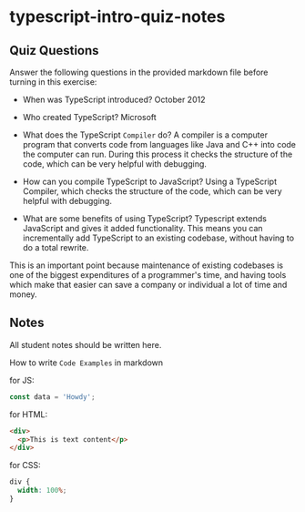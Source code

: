 # typescript-intro-quiz-notes

## Quiz Questions

Answer the following questions in the provided markdown file before turning in this exercise:

- When was TypeScript introduced?
  October 2012

- Who created TypeScript?
  Microsoft

- What does the TypeScript `Compiler` do?
  A compiler is a computer program that converts code from languages like Java and C++ into code the computer can run. During this process it checks the structure of the code, which can be very helpful with debugging.

- How can you compile TypeScript to JavaScript?
  Using a TypeScript Compiler, which checks the structure of the code, which can be very helpful with debugging.

- What are some benefits of using TypeScript?
  Typescript extends JavaScript and gives it added functionality. This means you can incrementally add TypeScript to an existing codebase, without having to do a total rewrite.

This is an important point because maintenance of existing codebases is one of the biggest expenditures of a programmer's time, and having tools which make that easier can save a company or individual a lot of time and money.

## Notes

All student notes should be written here.

How to write `Code Examples` in markdown

for JS:

```js
const data = 'Howdy';
```

for HTML:

```html
<div>
  <p>This is text content</p>
</div>
```

for CSS:

```css
div {
  width: 100%;
}
```
